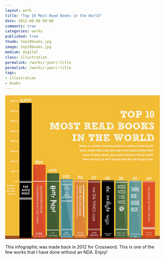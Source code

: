 ```yaml
---
layout: work
title: "Top 10 Most Read Books in the World"
date: 2012-08-08 09:00
comments: true
categories: works
published: true
thumb: top10books.jpg
image: top10books.jpg
medium: digital
class: illustration
permalink: /works/:year/:title
permalink: /works/:year/:title
tags:
- illustration
- books
---
```

<img src="/images/works/top10books.jpg" />

This infographic was made back in 2012 for Crossword. This is one of the few works that I have done without an NDA. Enjoy!